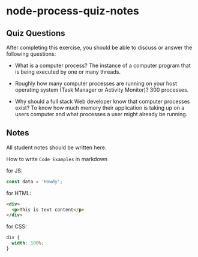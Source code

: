 # node-process-quiz-notes

## Quiz Questions

After completing this exercise, you should be able to discuss or answer the following questions:

- What is a computer process?
  The instance of a computer program that is being executed by one or many threads.

- Roughly how many computer processes are running on your host operating system (Task Manager or Activity Monitor)?
  300 processes.

- Why should a full stack Web developer know that computer processes exist?
  To know how much memory their application is taking up on a users computer and what processes a user might already be running.

## Notes

All student notes should be written here.

How to write `Code Examples` in markdown

for JS:

```javascript
const data = 'Howdy';
```

for HTML:

```html
<div>
  <p>This is text content</p>
</div>
```

for CSS:

```css
div {
  width: 100%;
}
```
